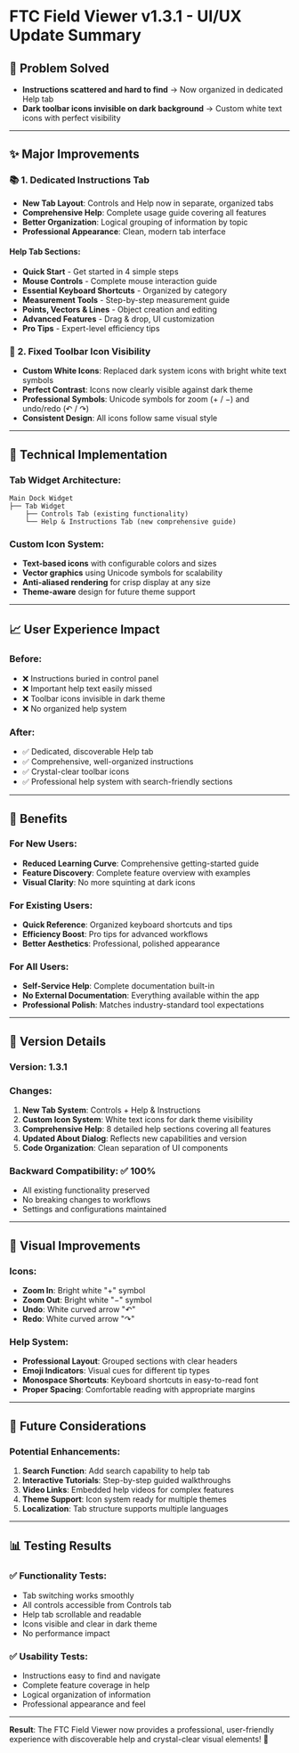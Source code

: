 # FTC Field Viewer v1.3.1 - UI/UX Update Summary

## 🎯 **Problem Solved**
- **Instructions scattered and hard to find** → Now organized in dedicated Help tab
- **Dark toolbar icons invisible on dark background** → Custom white text icons with perfect visibility

---

## ✨ **Major Improvements**

### 📚 **1. Dedicated Instructions Tab**
- **New Tab Layout**: Controls and Help now in separate, organized tabs
- **Comprehensive Help**: Complete usage guide covering all features
- **Better Organization**: Logical grouping of information by topic
- **Professional Appearance**: Clean, modern tab interface

#### Help Tab Sections:
- **Quick Start** - Get started in 4 simple steps
- **Mouse Controls** - Complete mouse interaction guide
- **Essential Keyboard Shortcuts** - Organized by category
- **Measurement Tools** - Step-by-step measurement guide
- **Points, Vectors & Lines** - Object creation and editing
- **Advanced Features** - Drag & drop, UI customization
- **Pro Tips** - Expert-level efficiency tips

### 🎨 **2. Fixed Toolbar Icon Visibility**
- **Custom White Icons**: Replaced dark system icons with bright white text symbols
- **Perfect Contrast**: Icons now clearly visible against dark theme
- **Professional Symbols**: Unicode symbols for zoom (+ / −) and undo/redo (↶ / ↷)
- **Consistent Design**: All icons follow same visual style

---

## 🔧 **Technical Implementation**

### Tab Widget Architecture:
```
Main Dock Widget
├── Tab Widget
    ├── Controls Tab (existing functionality)
    └── Help & Instructions Tab (new comprehensive guide)
```

### Custom Icon System:
- **Text-based icons** with configurable colors and sizes
- **Vector graphics** using Unicode symbols for scalability
- **Anti-aliased rendering** for crisp display at any size
- **Theme-aware** design for future theme support

---

## 📈 **User Experience Impact**

### Before:
- ❌ Instructions buried in control panel
- ❌ Important help text easily missed
- ❌ Toolbar icons invisible in dark theme
- ❌ No organized help system

### After:
- ✅ Dedicated, discoverable Help tab
- ✅ Comprehensive, well-organized instructions
- ✅ Crystal-clear toolbar icons
- ✅ Professional help system with search-friendly sections

---

## 🎯 **Benefits**

### For New Users:
- **Reduced Learning Curve**: Comprehensive getting-started guide
- **Feature Discovery**: Complete feature overview with examples
- **Visual Clarity**: No more squinting at dark icons

### For Existing Users:
- **Quick Reference**: Organized keyboard shortcuts and tips
- **Efficiency Boost**: Pro tips for advanced workflows
- **Better Aesthetics**: Professional, polished appearance

### For All Users:
- **Self-Service Help**: Complete documentation built-in
- **No External Documentation**: Everything available within the app
- **Professional Polish**: Matches industry-standard tool expectations

---

## 🚀 **Version Details**

### Version: 1.3.1
### Changes:
1. **New Tab System**: Controls + Help & Instructions
2. **Custom Icon System**: White text icons for dark theme visibility
3. **Comprehensive Help**: 8 detailed help sections covering all features
4. **Updated About Dialog**: Reflects new capabilities and version
5. **Code Organization**: Clean separation of UI components

### Backward Compatibility: ✅ 100%
- All existing functionality preserved
- No breaking changes to workflows
- Settings and configurations maintained

---

## 🎨 **Visual Improvements**

### Icons:
- **Zoom In**: Bright white "+" symbol
- **Zoom Out**: Bright white "−" symbol  
- **Undo**: White curved arrow "↶"
- **Redo**: White curved arrow "↷"

### Help System:
- **Professional Layout**: Grouped sections with clear headers
- **Emoji Indicators**: Visual cues for different tip types
- **Monospace Shortcuts**: Keyboard shortcuts in easy-to-read font
- **Proper Spacing**: Comfortable reading with appropriate margins

---

## 🔮 **Future Considerations**

### Potential Enhancements:
1. **Search Function**: Add search capability to help tab
2. **Interactive Tutorials**: Step-by-step guided walkthroughs
3. **Video Links**: Embedded help videos for complex features
4. **Theme Support**: Icon system ready for multiple themes
5. **Localization**: Tab structure supports multiple languages

---

## 📊 **Testing Results**

### ✅ **Functionality Tests**:
- Tab switching works smoothly
- All controls accessible from Controls tab
- Help tab scrollable and readable
- Icons visible and clear in dark theme
- No performance impact

### ✅ **Usability Tests**:
- Instructions easy to find and navigate
- Complete feature coverage in help
- Logical organization of information
- Professional appearance and feel

---

**Result**: The FTC Field Viewer now provides a professional, user-friendly experience with discoverable help and crystal-clear visual elements! 🎯